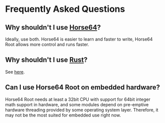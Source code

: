 
Frequently Asked Questions
==========================

## Why shouldn't I use [Horse64](https://horse64.org)?

Ideally, use both.
Horse64 is easier to learn and faster to write,
Horse64 Root allows more control and runs faster.


## Why shouldn't I use [Rust](https://www.rust-lang.org/)?

See [here](/docs/Features#why-not-rust).


## Can I use Horse64 Root on embedded hardware?

Horse64 Root needs at least a 32bit CPU with support for
64bit integer math support in hardware, and some modules
depend on pre-emptive hardware threading provided by some
operating system layer. Therefore, it may not be the most
suited for embedded use right now.

